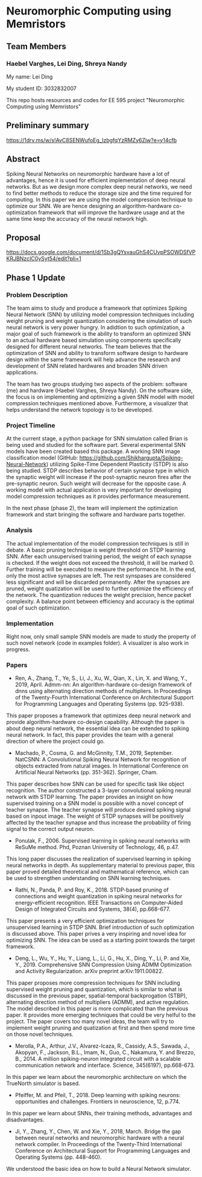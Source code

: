 # Neuromorphic Computing using Memristors

## Team Members

### Haebel Varghes, Lei Ding, Shreya Nandy

My name: Lei Ding

My student ID: 3032832007

This repo hosts resources and codes for EE 595 project "Neuromorphic Computing using Memristors"

## Preliminary summary

<https://1drv.ms/w/s!AvC8SENWufoEg_IzbgfqYzRMZy6Zjw?e=y14cfb>

## Abstract

Spiking Neural Networks on neuromorphic hardware have a lot of advantages, hence it is used for efficient implementation of deep neural networks. But as we design more complex deep neural networks, we need to find better methods to reduce the storage size and the time required for computing. In this paper we are using the model compression technique to optimize our SNN. We are hence designing an algorithm-hardware co-optimization framework that will improve the hardware usage and at the same time keep the accuracy of the neural network high.   

## Proposal

<https://docs.google.com/document/d/1Sb3gQYsvauGhS4CUvpPSOWDSfVPKRJBNzcIC0ySyt54/edit?pli=1>

## Phase 1 Update

### Problem Description

The team aims to study and produce a framework that optimizes Spiking Neural Network (SNN) by utilizing model compression techniques including weight pruning and weight quantization considering the simulation of such neural network is very power hungry. In adidtion to such optimization, a major goal of such framework is the ability to transform an optimized SNN to an actual hardware based simulation using components specifically designed for different neural networks. The team believes that the optimization of SNN and ability to transform software design to hardware design within the same framework will help advance the research and development of SNN related hardwares and broaden SNN driven applications.

The team has two groups studying two aspects of the problem: software (me) and hardware (Haebel Varghes, Shreya Nandy). On the software side, the focus is on implementing and optimizing a given SNN model with model compression techniques mentioned above. Furthermore, a visualizer that helps understand the network topology is to be developed.

### Project Timeline

At the current stage, a python package for SNN simulation called Brian is being used and studied for the software part. Several experimental SNN models have been created based this package. A working SNN image classification model (GitHub: <https://github.com/Shikhargupta/Spiking-Neural-Network>) utilizing Spike-Time Dependent Plasticity (STDP) is also being studied. STDP describes behavior of certain synapse type in which the synaptic weight will increase if the post-synaptic neuron fires after the pre-synaptic neuron. Such weight will decrease for the opposite case. A working model with actual application is very important for developing model compression techniques as it provides performance measurement.

In the next phase (phase 2), the team will implement the optimization framework and start bringing the software and hardware parts together. 

### Analysis

The actual implementation of the model compression techniques is still in debate. A basic pruning technique is weight threshold on STDP learning SNN. After each unsupervised training period, the weight of each synapse is checked. If the weight does not exceed the threshold, it will be marked 0. Further training will be executed to measure the performance hit. In the end, only the most active synapses are left. The rest synspases are considered less significant and will be discarded permanently. After the synapses are pruned, weight quatization will be used to further optimize the efficiency of the network. The quantization reduces the weight precision, hence packet complexity. A balance point between efficiency and accuracy is the optimal goal of such optimization.

### Implementation

Right now, only small sample SNN models are made to study the property of such novel network (code in examples folder). A visualizer is also work in progress.

### Papers

* Ren, A., Zhang, T., Ye, S., Li, J., Xu, W., Qian, X., Lin, X. and Wang, Y., 2019, April. Admm-nn: An algorithm-hardware co-design framework of dnns using alternating direction methods of multipliers. In Proceedings of the Twenty-Fourth International Conference on Architectural Support for Programming Languages and Operating Systems (pp. 925-938).

This paper proposes a framework that optimizes deep neural network and provide algorithm-hardware co-design capability. Although the paper is about deep neural network, the essential idea can be extended to spiking neural network. In fact, this paper provides the team with a general direction of where the project could go.

* Machado, P., Cosma, G. and McGinnity, T.M., 2019, September. NatCSNN: A Convolutional Spiking Neural Network for recognition of objects extracted from natural images. In International Conference on Artificial Neural Networks (pp. 351-362). Springer, Cham.
  
This paper describes how SNN can be used for specific task like object recognition. The author constructed a 3-layer convolutional spiking neural network with STDP learning. The paper provides an insight on how supervised training on a SNN model is possible with a novel concept of teacher synapse. The teacher synapse will produce desired spiking signal based on inpout image. The weight of STDP synapses will be positively affected by the teacher synapse and thus increase the probability of firing signal to the correct output neuron.

* Ponulak, F., 2006. Supervised learning in spiking neural networks with ReSuMe method. Phd, Poznan University of Technology, 46, p.47.

This long paper discusses the realization of supervised learning in spiking neural networks in depth. As supplementary material to previous paper, this paper proved detailed theoretical and mathematical reference, which can be used to strengthen understanding on SNN learning techniques.

* Rathi, N., Panda, P. and Roy, K., 2018. STDP-based pruning of connections and weight quantization in spiking neural networks for energy-efficient recognition. IEEE Transactions on Computer-Aided Design of Integrated Circuits and Systems, 38(4), pp.668-677.

This paper presents a very efficient optimization techniques for unsupervised learning in STDP SNN. Brief introduction of such optimization is discussed above. This paper prives a very inspiring and novel idea for optimizing SNN. The idea can be used as a starting point towards the target framework.

* Deng, L., Wu, Y., Hu, Y., Liang, L., Li, G., Hu, X., Ding, Y., Li, P. and Xie, Y., 2019. Comprehensive SNN Compression Using ADMM Optimization and Activity Regularization. arXiv preprint arXiv:1911.00822.

This paper proposes more compression techniques for SNN including supervised weight pruning and quantization, which is similar to what is discussed in the previous paper, spatial-temporal backprogation (STBP), alternating direction method of multipliers (ADMM), and active regulation. The model described in this paper is more complicated than the previous paper. It provides more emerging techniques that could be very helful to the project. The paper covers too many novel ideas, the team will try to implement weight pruning and quatization at first and then spend more time on those novel techniques. 

* Merolla, P.A., Arthur, J.V., Alvarez-Icaza, R., Cassidy, A.S., Sawada, J., Akopyan, F., Jackson, B.L., Imam, N., Guo, C., Nakamura, Y. and Brezzo, B., 2014. A million spiking-neuron integrated circuit with a scalable communication network and interface. Science, 345(6197), pp.668-673.

In this paper we learn about the neuromorphic architecture on which the TrueNorth simulator is based.

* Pfeiffer, M. and Pfeil, T., 2018. Deep learning with spiking neurons: opportunities and challenges. Frontiers in neuroscience, 12, p.774.

In this paper we learn about SNNs, their training methods, advantages and disadvantages.

* Ji, Y., Zhang, Y., Chen, W. and Xie, Y., 2018, March. Bridge the gap between neural networks and neuromorphic hardware with a neural network compiler. In Proceedings of the Twenty-Third International Conference on Architectural Support for Programming Languages and Operating Systems (pp. 448-460).

We understood the basic idea on how to build a Neural Network simulator.